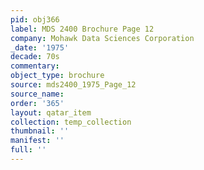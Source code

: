 ```yaml
---
pid: obj366
label: MDS 2400 Brochure Page 12
company: Mohawk Data Sciences Corporation
_date: '1975'
decade: 70s
commentary: 
object_type: brochure
source: mds2400_1975_Page_12
source_name: 
order: '365'
layout: qatar_item
collection: temp_collection
thumbnail: ''
manifest: ''
full: ''
---
```

